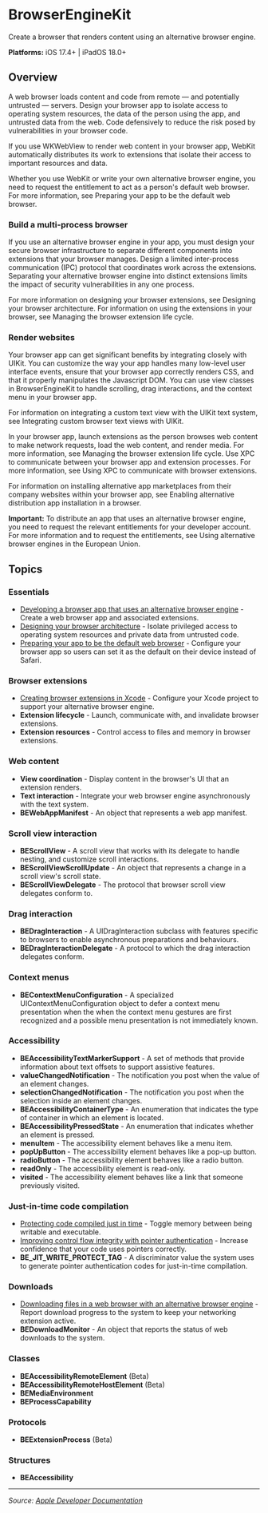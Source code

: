 # BrowserEngineKit

Create a browser that renders content using an alternative browser engine.

**Platforms:** iOS 17.4+ | iPadOS 18.0+

## Overview

A web browser loads content and code from remote — and potentially untrusted — servers. Design your browser app to isolate access to operating system resources, the data of the person using the app, and untrusted data from the web. Code defensively to reduce the risk posed by vulnerabilities in your browser code.

If you use WKWebView to render web content in your browser app, WebKit automatically distributes its work to extensions that isolate their access to important resources and data.

Whether you use WebKit or write your own alternative browser engine, you need to request the entitlement to act as a person's default web browser. For more information, see Preparing your app to be the default web browser.

### Build a multi-process browser

If you use an alternative browser engine in your app, you must design your secure browser infrastructure to separate different components into extensions that your browser manages. Design a limited inter-process communication (IPC) protocol that coordinates work across the extensions. Separating your alternative browser engine into distinct extensions limits the impact of security vulnerabilities in any one process.

For more information on designing your browser extensions, see Designing your browser architecture. For information on using the extensions in your browser, see Managing the browser extension life cycle.

### Render websites

Your browser app can get significant benefits by integrating closely with UIKit. You can customize the way your app handles many low-level user interface events, ensure that your browser app correctly renders CSS, and that it properly manipulates the Javascript DOM. You can use view classes in BrowserEngineKit to handle scrolling, drag interactions, and the context menu in your browser app.

For information on integrating a custom text view with the UIKit text system, see Integrating custom browser text views with UIKit.

In your browser app, launch extensions as the person browses web content to make network requests, load the web content, and render media. For more information, see Managing the browser extension life cycle. Use XPC to communicate between your browser app and extension processes. For more information, see Using XPC to communicate with browser extensions.

For information on installing alternative app marketplaces from their company websites within your browser app, see Enabling alternative distribution app installation in a browser.

**Important:** To distribute an app that uses an alternative browser engine, you need to request the relevant entitlements for your developer account. For more information and to request the entitlements, see Using alternative browser engines in the European Union.

## Topics

### Essentials
- [Developing a browser app that uses an alternative browser engine](https://developer.apple.com/documentation/browserenginekit/developing-a-browser-app-that-uses-an-alternative-browser-engine) - Create a web browser app and associated extensions.
- [Designing your browser architecture](https://developer.apple.com/documentation/browserenginekit/designing-your-browser-architecture) - Isolate privileged access to operating system resources and private data from untrusted code.
- [Preparing your app to be the default web browser](https://developer.apple.com/documentation/browserenginekit/preparing-your-app-to-be-the-default-web-browser) - Configure your browser app so users can set it as the default on their device instead of Safari.

### Browser extensions
- [Creating browser extensions in Xcode](https://developer.apple.com/documentation/browserenginekit/creating-browser-extensions-in-xcode) - Configure your Xcode project to support your alternative browser engine.
- **Extension lifecycle** - Launch, communicate with, and invalidate browser extensions.
- **Extension resources** - Control access to files and memory in browser extensions.

### Web content
- **View coordination** - Display content in the browser's UI that an extension renders.
- **Text interaction** - Integrate your web browser engine asynchronously with the text system.
- **BEWebAppManifest** - An object that represents a web app manifest.

### Scroll view interaction
- **BEScrollView** - A scroll view that works with its delegate to handle nesting, and customize scroll interactions.
- **BEScrollViewScrollUpdate** - An object that represents a change in a scroll view's scroll state.
- **BEScrollViewDelegate** - The protocol that browser scroll view delegates conform to.

### Drag interaction
- **BEDragInteraction** - A UIDragInteraction subclass with features specific to browsers to enable asynchronous preparations and behaviours.
- **BEDragInteractionDelegate** - A protocol to which the drag interaction delegates conform.

### Context menus
- **BEContextMenuConfiguration** - A specialized UIContextMenuConfiguration object to defer a context menu presentation when the when the context menu gestures are first recognized and a possible menu presentation is not immediately known.

### Accessibility
- **BEAccessibilityTextMarkerSupport** - A set of methods that provide information about text offsets to support assistive features.
- **valueChangedNotification** - The notification you post when the value of an element changes.
- **selectionChangedNotification** - The notification you post when the selection inside an element changes.
- **BEAccessibilityContainerType** - An enumeration that indicates the type of container in which an element is located.
- **BEAccessibilityPressedState** - An enumeration that indicates whether an element is pressed.
- **menuItem** - The accessibility element behaves like a menu item.
- **popUpButton** - The accessibility element behaves like a pop-up button.
- **radioButton** - The accessibility element behaves like a radio button.
- **readOnly** - The accessibility element is read-only.
- **visited** - The accessibility element behaves like a link that someone previously visited.

### Just-in-time code compilation
- [Protecting code compiled just in time](https://developer.apple.com/documentation/browserenginekit/protecting-code-compiled-just-in-time) - Toggle memory between being writable and executable.
- [Improving control flow integrity with pointer authentication](https://developer.apple.com/documentation/browserenginekit/improving-control-flow-integrity-with-pointer-authentication) - Increase confidence that your code uses pointers correctly.
- **BE_JIT_WRITE_PROTECT_TAG** - A discriminator value the system uses to generate pointer authentication codes for just-in-time compilation.

### Downloads
- [Downloading files in a web browser with an alternative browser engine](https://developer.apple.com/documentation/browserenginekit/downloading-files-in-a-web-browser-with-an-alternative-browser-engine) - Report download progress to the system to keep your networking extension active.
- **BEDownloadMonitor** - An object that reports the status of web downloads to the system.

### Classes
- **BEAccessibilityRemoteElement** (Beta)
- **BEAccessibilityRemoteHostElement** (Beta)
- **BEMediaEnvironment**
- **BEProcessCapability**

### Protocols
- **BEExtensionProcess** (Beta)

### Structures
- **BEAccessibility**

---

*Source: [Apple Developer Documentation](https://developer.apple.com/documentation/BrowserEngineKit)*